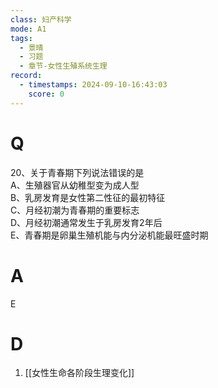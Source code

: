 ```yaml
---
class: 妇产科学
mode: A1
tags:
  - 景晴
  - 习题
  - 章节-女性生殖系统生理
record:
  - timestamps: 2024-09-10-16:43:03
    score: 0
---
```


# Q
20、关于青春期下列说法错误的是  
A、生殖器官从幼稚型变为成人型  
B、乳房发育是女性第二性征的最初特征  
C、月经初潮为青春期的重要标志  
D、月经初潮通常发生于乳房发育2年后  
E、青春期是卵巢生殖机能与内分泌机能最旺盛时期  
# A
E
# D
1. [[女性生命各阶段生理变化]]
